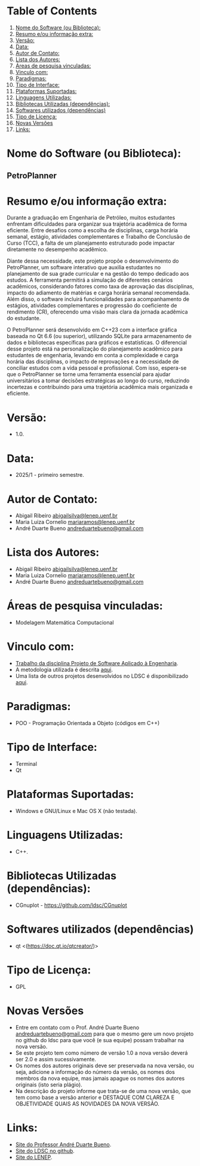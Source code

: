 
# Table of Contents

1.  [Nome do Software (ou Biblioteca):](#org2313b9b)
2.  [Resumo e/ou informação extra:](#orgb289cc3)
3.  [Versão:](#org27654ad)
4.  [Data:](#org14685fc)
5.  [Autor de Contato:](#orgffa4bcf)
6.  [Lista dos Autores:](#org18f81d5)
7.  [Áreas de pesquisa vinculadas:](#orgdb15429)
8.  [Vinculo com:](#orgeae2cfa)
9.  [Paradigmas:](#org239277c)
10. [Tipo de Interface:](#org179a1a3)
11. [Plataformas Suportadas:](#orgb4d834c)
12. [Linguagens Utilizadas:](#org9045193)
13. [Bibliotecas Utilizadas (dependências):](#org0ce474e)
14. [Softwares utilizados (dependências)](#orgeed7a30)
15. [Tipo de Licença:](#orgee014d5)
16. [Novas Versões](#org73a17fb)
17. [Links:](#orge932de1)



<a id="org2313b9b"></a>

# Nome do Software (ou Biblioteca):
PetroPlanner
-   


<a id="orgb289cc3"></a>

# Resumo e/ou informação extra:

Durante a graduação em Engenharia de Petróleo, muitos estudantes enfrentam dificuldades para organizar sua trajetória acadêmica de forma eficiente. Entre desafios como a escolha de disciplinas, carga horária semanal, estágio, atividades complementares e Trabalho de Conclusão de Curso (TCC), a falta de um planejamento estruturado pode impactar diretamente no desempenho acadêmico.

Diante dessa necessidade, este projeto propõe o desenvolvimento do PetroPlanner, um software interativo que auxilia estudantes no planejamento de sua grade curricular e na gestão do tempo dedicado aos estudos. A ferramenta permitirá a simulação de diferentes cenários acadêmicos, considerando fatores como taxa de aprovação das disciplinas, impacto do adiamento de matérias e carga horária semanal recomendada. Além disso, o software incluirá funcionalidades para acompanhamento de estágios, atividades complementares e progressão do coeficiente de rendimento (CR), oferecendo uma visão mais clara da jornada acadêmica do estudante.

O PetroPlanner será desenvolvido em C++23 com a interface gráfica baseada no Qt 6.6 (ou superior), utilizando SQLite para armazenamento de dados e bibliotecas específicas para gráficos e estatísticas. O diferencial desse projeto está na personalização do planejamento acadêmico para estudantes de engenharia, levando em conta a complexidade e carga horária das disciplinas, o impacto de reprovações e a necessidade de conciliar estudos com a vida pessoal e profissional. Com isso, espera-se que o PetroPlanner se torne uma ferramenta essencial para ajudar universitários a tomar decisões estratégicas ao longo do curso, reduzindo incertezas e contribuindo para uma trajetória acadêmica mais organizada e eficiente.


<a id="org27654ad"></a>

# Versão:

-   1.0.


<a id="org14685fc"></a>

# Data:

-   2025/1 - primeiro semestre.


<a id="orgffa4bcf"></a>

# Autor de Contato:
- Abigail Ribeiro <abigailsilva@lenep.uenf.br>
- Maria Luiza Cornelio <mariaramos@lenep.uenf.br>
- André Duarte Bueno <andreduartebueno@gmail.com>


<a id="org18f81d5"></a>

# Lista dos Autores:

- Abigail Ribeiro <abigailsilva@lenep.uenf.br>
- Maria Luiza Cornelio <mariaramos@lenep.uenf.br>
- André Duarte Bueno <andreduartebueno@gmail.com>


<a id="orgdb15429"></a>

# Áreas de pesquisa vinculadas:

-   Modelagem Matemática Computacional


<a id="orgeae2cfa"></a>

# Vinculo com:

-   [Trabalho da disciplina Projeto de Software Aplicado à Engenharia](https://sites.google.com/view/professorandreduartebueno/ensino/projeto-de-software-aplicado).
-   A metodologia utilizada é descrita [aqui](https://github.com/ldsc/LDSC-ProjetoEngenharia-0-Metodologia-Instrucoes-Etapas).
-   Uma lista de outros projetos desenvolvidos no LDSC é disponibilizado [aqui](https://github.com/ldsc/LDSC-ProjetoEngenharia-0-Metodologia-Instrucoes-Etapas).


<a id="org239277c"></a>

# Paradigmas:

-   POO - Programação Orientada a Objeto (códigos em C++)


<a id="org179a1a3"></a>

# Tipo de Interface:

-   Terminal
-   Qt


<a id="orgb4d834c"></a>

# Plataformas Suportadas:

-   Windows e GNU/Linux e Mac OS X (não testada).


<a id="org9045193"></a>

# Linguagens Utilizadas:

-   C++.


<a id="org0ce474e"></a>

# Bibliotecas Utilizadas (dependências):

-   CGnuplot - <https://github.com/ldsc/CGnuplot>


<a id="orgeed7a30"></a>

# Softwares utilizados (dependências)

-   qt <(https://doc.qt.io/qtcreator/)>


<a id="orgee014d5"></a>

# Tipo de Licença:

-   GPL


<a id="org73a17fb"></a>

# Novas Versões

-   Entre em contato com o Prof. André Duarte Bueno
    andreduartebueno@gmail.com
    para que o mesmo gere um novo projeto no github do ldsc para que você (e sua equipe) possam trabalhar na nova versão.
-   Se este projeto tem como número de versão 1.0 a nova versão deverá ser 2.0 e assim sucessivamente.
-   Os nomes dos autores originais deve ser preservada na nova versão, ou seja, adicione a informação do número da versão, os nomes dos membros da nova equipe, mas jamais apague os nomes dos autores originais (isto seria plágio).
-   Na descrição do projeto informe que trata-se de uma nova versão, que tem como base a versão anterior e DESTAQUE COM CLAREZA E OBJETIVIDADE QUAIS AS NOVIDADES DA NOVA VERSÃO.


<a id="orge932de1"></a>

# Links:

-   [Site do Professor André Duarte Bueno](https://sites.google.com/view/professorandreduartebueno/).
-   [Site do LDSC no github](https://github.com/ldsc).
-   [Site do LENEP](https://uenf.br/cct/lenep).

